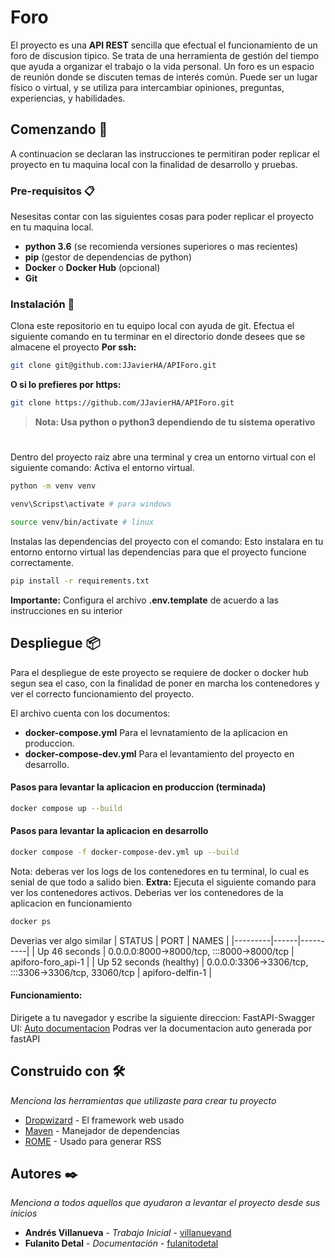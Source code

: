 # Foro
El proyecto es una **API REST** sencilla que efectual el funcionamiento de un foro de discusion tipico. Se trata de una herramienta de gestión del tiempo que ayuda a organizar el trabajo o la vida personal. Un foro es un espacio de reunión donde se discuten temas de interés común. Puede ser un lugar físico o virtual, y se utiliza para intercambiar opiniones, preguntas, experiencias, y habilidades. 

## Comenzando 🚀
A continuacion se declaran las instrucciones te permitiran poder replicar el proyecto en tu maquina local con la finalidad de desarrollo y pruebas.

### Pre-requisitos 📋
Nesesitas contar con las siguientes cosas para poder replicar el proyecto en tu maquina local.
* **python 3.6** (se recomienda versiones superiores o mas recientes)
* **pip** (gestor de dependencias de python)
* **Docker** o **Docker Hub** (opcional)
* **Git**

### Instalación 🔧
Clona este repositorio en tu equipo local con ayuda de git.
Efectua el siguiente comando en tu terminar en el directorio donde desees que se almacene el proyecto
**Por ssh:**
``` bash
git clone git@github.com:JJavierHA/APIForo.git
```
**O si lo prefieres por https:**
``` bash
git clone https://github.com/JJavierHA/APIForo.git
```
> **Nota: Usa python o python3 dependiendo de tu sistema operativo**
#
#
Dentro del proyecto raiz abre una terminal y crea un entorno virtual con el siguiente comando:
Activa el entorno virtual.
``` bash
python -m venv venv
```
``` bash
venv\Scripst\activate # para windows
```

``` bash
source venv/bin/activate # linux
```
Instalas las dependencias del proyecto con el comando:
Esto instalara en tu entorno entorno virtual las dependencias para que el proyecto funcione correctamente.
``` bash
pip install -r requirements.txt
```
 **Importante:**
Configura el archivo **.env.template** de acuerdo a las instrucciones en su interior

## Despliegue 📦
Para el despliegue de este proyecto se requiere de docker o docker hub segun sea el caso, con la finalidad de poner en marcha los contenedores y ver el correcto funcionamiento del proyecto.

El archivo cuenta con los documentos:
* **docker-compose.yml** Para el levnatamiento de la aplicacion en produccion.
* **docker-compose-dev.yml** Para el levantamiento del proyecto en desarrollo.

#### Pasos para levantar la aplicacion en produccion (terminada)
``` bash
docker compose up --build
```
#### Pasos para levantar la aplicacion en desarrollo
``` bash
docker compose -f docker-compose-dev.yml up --build
```
Nota: deberas ver los logs de los contenedores en tu terminal, lo cual es senial de que todo a salido bien.
**Extra:** 
Ejecuta el siguiente comando para ver los contenedores activos. Deberias ver los contenedores de la aplicacion en funcionamiento
``` bash
docker ps
```
Deverias ver algo similar
| STATUS  | PORT | NAMES      |
|---------|------|----------|
| Up 46 seconds     | 0.0.0.0:8000->8000/tcp, :::8000->8000/tcp   | apiforo-foro_api-1   |
| Up 52 seconds (healthy) | 0.0.0.0:3306->3306/tcp, :::3306->3306/tcp, 33060/tcp   | apiforo-delfin-1   |

#### Funcionamiento:
Dirigete a tu navegador y escribe la siguiente direccion:
FastAPI-Swagger UI: [Auto documentacion](http://localhost:8000/docs)
Podras ver la documentacion auto generada por fastAPI

## Construido con 🛠️

_Menciona las herramientas que utilizaste para crear tu proyecto_

* [Dropwizard](http://www.dropwizard.io/1.0.2/docs/) - El framework web usado
* [Maven](https://maven.apache.org/) - Manejador de dependencias
* [ROME](https://rometools.github.io/rome/) - Usado para generar RSS


## Autores ✒️

_Menciona a todos aquellos que ayudaron a levantar el proyecto desde sus inicios_

* **Andrés Villanueva** - *Trabajo Inicial* - [villanuevand](https://github.com/villanuevand)
* **Fulanito Detal** - *Documentación* - [fulanitodetal](#fulanito-de-tal)

